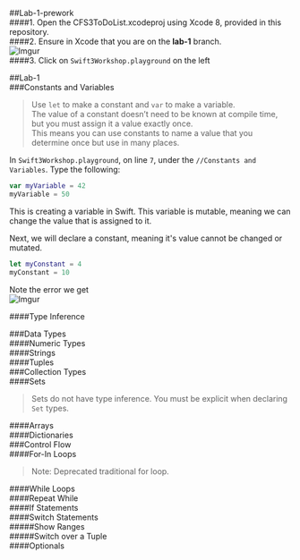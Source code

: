 ##Lab-1-prework  
####1. Open the CFS3ToDoList.xcodeproj using Xcode 8, provided in this repository.  
####2. Ensure in Xcode that you are on the **lab-1** branch.  
![Imgur](http://i.imgur.com/3hl3ne1.png)  
####3. Click on `Swift3Workshop.playground` on the left  

##Lab-1  
###Constants and Variables  
> Use `let` to make a constant and `var` to make a variable.  
The value of a constant doesn’t need to be known at compile time, but you must assign it a value exactly once.  
This means you can use constants to name a value that you determine once but use in many places.  

In `Swift3Workshop.playground`, on line `7`, under the `//Constants and Variables`. Type the following:  
```swift
var myVariable = 42
myVariable = 50
```
This is creating a variable in Swift. This variable is mutable, meaning we can change the value that is assigned to it.  

Next, we will declare a constant, meaning it's value cannot be changed or mutated.  
```swift
let myConstant = 4
myConstant = 10
```  

Note the error we get  
![Imgur](http://i.imgur.com/wPWExau.png)

####Type Inference  

###Data Types  
####Numeric Types  
####Strings  
####Tuples  
###Collection Types  
####Sets  
> Sets do not have type inference. You must be explicit when declaring `Set` types.  

####Arrays  
####Dictionaries  
###Control Flow  
####For-In Loops  
> Note: Deprecated traditional for loop.  

####While Loops  
####Repeat While  
####If Statements  
####Switch Statements  
#####Show Ranges  
#####Switch over a Tuple  
####Optionals  